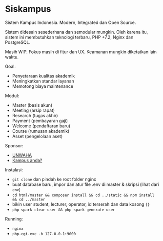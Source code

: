 # Siskampus

Sistem Kampus Indonesia. Modern, Integrated dan Open Source.

Sistem didesain sesederhana dan semodular mungkin. Oleh karena itu, sistem ini membutuhkan teknologi terbaru, PHP +7.2, Nginx dan PostgreSQL.

Masih WIP. Fokus masih di fitur dan UX. Keamanan mungkin diketatkan lain waktu.

Goal:
+ Penyetaraan kualitas akademik
+ Meningkatkan standar layanan
+ Memotong biaya maintenance

Modul:
+ Master (basis akun)
+ Meeting (arsip rapat)
+ Research (tugas akhir)
+ Payment (pembayaran gaji)
+ Welcome (pendaftaran baru)
+ Course (rumusan akademik)
+ Asset (pengelolaan aset)

Sponsor:
+ [UNWAHA](//unwaha.ac.id)
+ [Kampus anda?](mailto:willnode@wellosoft.net?subject=Saya+ingin+menjadi+partner+siskampus)

Instalasi:
+ `git clone` dan pindah ke root folder nginx
+ buat database baru, impor dan atur file .env di master & skripsi (lihat dari `env`)
+ `cd html/master && composer install && cd ../static && npm install && cd ../master`
+ bikin user student, lecturer, operator, id terserah dan data kosong `{}`
+ `php spark clear-user && php spark generate-user`

Running:
+ `nginx`
+ `php-cgi.exe -b 127.0.0.1:9000`
